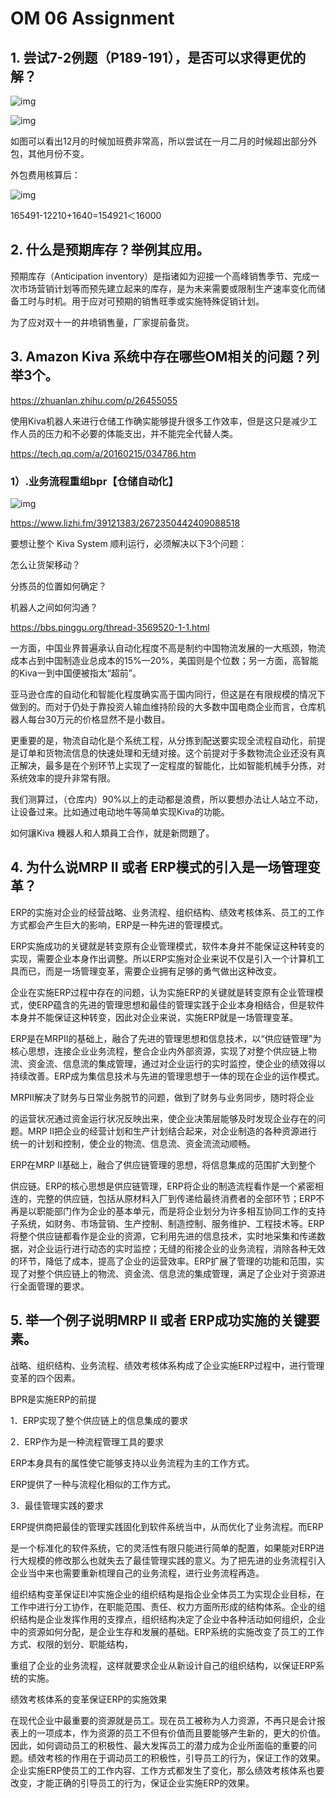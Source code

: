 # OM 06 Assignment

## 1. 尝试7-2例题（P189-191），是否可以求得更优的解？

![img](OM06Assignment.assets/wps5.jpg) 

![img](OM06Assignment.assets/wps6.jpg) 

 

如图可以看出12月的时候加班费非常高，所以尝试在一月二月的时候超出部分外包，其他月份不变。

外包费用核算后：

![img](OM06Assignment.assets/wps7.jpg)

 

165491-12210+1640=154921＜16000

 

 

## 2. 什么是预期库存？举例其应用。

预期库存（Anticipation inventory）是指诸如为迎接一个高峰销售季节、完成一次市场营销计划等而预先建立起来的库存，是为未来需要或限制生产速率变化而储备工时与时机。用于应对可预期的销售旺季或实施特殊促销计划。

 

为了应对双十一的井喷销售量，厂家提前备货。

 

## 3. Amazon Kiva 系统中存在哪些OM相关的问题？列举3个。 

https://zhuanlan.zhihu.com/p/26455055

使用Kiva机器人来进行仓储工作确实能够提升很多工作效率，但是这只是减少工作人员的压力和不必要的体能支出，并不能完全代替人类。

https://tech.qq.com/a/20160215/034786.htm

 

### 1）.业务流程重组bpr【仓储自动化】

![img](OM06Assignment.assets/wps8.jpg)

 

 

https://www.lizhi.fm/39121383/2672350442409088518

要想让整个 Kiva System 顺利运行，必须解决以下3个问题：

怎么让货架移动？

分拣员的位置如何确定？

机器人之间如何沟通？

 

https://bbs.pinggu.org/thread-3569520-1-1.html

一方面，中国业界普遍承认自动化程度不高是制约中国物流发展的一大瓶颈，物流成本占到中国制造业总成本的15%—20%，美国则是个位数；另一方面，高智能的Kiva一到中国便被指太“超前”。

 

亚马逊仓库的自动化和智能化程度确实高于国内同行，但这是在有限规模的情况下做到的。而对于仍处于靠投资人输血维持阶段的大多数中国电商企业而言，仓库机器人每台30万元的价格显然不是小数目。

更重要的是，物流自动化是个系统工程，从分拣到配送要实现全流程自动化，前提是订单和货物流信息的快速处理和无缝对接。这个前提对于多数物流企业还没有真正解决，最多是在个别环节上实现了一定程度的智能化，比如智能机械手分拣，对系统效率的提升非常有限。

 

我们测算过，（仓库内）90%以上的走动都是浪费，所以要想办法让人站立不动，让设备过来。比如通过电动地牛等简单实现Kiva的功能。

 

如何讓Kiva 機器人和人類員工合作，就是新問題了。

 

## 4. 为什么说MRP II 或者 ERP模式的引入是一场管理变革？

ERP的实施对企业的经营战略、业务流程、组织结构、绩效考核体系、员工的工作方式都会产生巨大的影响，ERP是一种先进的管理模式。 

ERP实施成功的关键就是转变原有企业管理模式，软件本身并不能保证这种转变的实现，需要企业本身作出调整。所以ERP实施对企业来说不仅是引入一个计算机工具而已，而是一场管理变革，需要企业拥有足够的勇气做出这种改变。 

企业在实施ERP过程中存在的问题，认为实施ERP的关键就是转变原有企业管理模式，使ERP蕴含的先进的管理思想和最佳的管理实践于企业本身相结合，但是软件本身并不能保证这种转变，因此对企业来说，实施ERP就是一场管理变革。 

 

ERP是在MRPII的基础上，融合了先进的管理思想和信息技术，以“供应链管理"为核心思想，连接企业业务流程，整合企业内外部资源，实现了对整个供应链上物流、资金流、信息流的集成管理，通过对企业运行的实时监控，使企业的绩效得以持续改善。ERP成为集信息技术与先进的管理思想于一体的现在企业的运作模式。 

 

 

 

 

MRPII解决了财务与日常业务脱节的问题，做到了财务与业务同步，随时将企业

的运营状况通过资金运行状况反映出来，使企业决策层能够及时发现企业存在的问题。MRP II把企业的经营计划和生产计划结合起来，对企业制造的各种资源进行统一的计划和控制，使企业的物流、信息流、资金流流动顺畅。 

ERP在MRP II基础上，融合了供应链管理的思想，将信息集成的范围扩大到整个

供应链。ERP的核心思想是供应链管理，ERP将企业的制造流程看作是一个紧密相连的，完整的供应链，包括从原材料入厂到传递给最终消费者的全部环节；ERP不再是以职能部门作为企业的基本单元，而是将企业划分为许多相互协同工作的支持子系统，如财务、市场营销、生产控制、制造控制、服务维护、工程技术等。ERP将整个供应链都看作是企业的资源，它利用先进的信息技术，实时地采集和传递数据，对企业运行进行动态的实时监控；无缝的衔接企业的业务流程，消除各种无效的环节，降低了成本，提高了企业的运营效率。ERP扩展了管理的功能和范围，实现了对整个供应链上的物流、资金流、信息流的集成管理，满足了企业对于资源进行全面管理的要求。

 

## 5. 举一个例子说明MRP II 或者 ERP成功实施的关键要素。

战略、组织结构、业务流程、绩效考核体系构成了企业实施ERP过程中，进行管理变革的四个因素。

 

 

BPR是实施ERP的前提

1．ERP实现了整个供应链上的信息集成的要求 

2．ERP作为是一种流程管理工具的要求

ERP本身具有的属性使它能够支持以业务流程为主的工作方式。

ERP提供了一种与流程化相似的工作方式。 

3．最佳管理实践的要求

 

ERP提供商把最佳的管理实践固化到软件系统当中，从而优化了业务流程。而ERP

是一个标准化的软件系统，它的灵活性有限只能进行简单的配置，如果能对ERP进行大规模的修改那么也就失去了最佳管理实践的意义。为了把先进的业务流程引入企业当中来也需要重新梳理自己的业务流程，进行业务流程再造。 

 

组织结构变革保证EI冲实施企业的组织结构是指企业全体员工为实现企业目标，在工作中进行分工协作，在职能范围、责任、权力方面所形成的结构体系。企业的组织结构是企业发挥作用的支撑点，组织结构决定了企业中各种活动如何组织，企业中的资源如何分配，是企业生存和发展的基础。ERP系统的实施改变了员工的工作方式、权限的划分、职能结构，

重组了企业的业务流程，这样就要求企业从新设计自己的组织结构，以保证ERP系统的实施。

 

绩效考核体系的变革保证ERP的实施效果

在现代企业中最重要的资源就是员工。现在员工被称为人力资源，不再只是会计报表上的一项成本，作为资源的员工不但有价值而且要能够产生新的，更大的价值。因此，如何调动员工的积极性、最大发挥员工的潜力成为企业所面临的重要的问题。绩效考核的作用在于调动员工的积极性，引导员工的行为，保证工作的效果。企业实施ERP使员工的工作内容、工作方式都发生了变化，那么绩效考核体系也要改变，才能正确的引导员工的行为，保证企业实施ERP的效果。

 

 